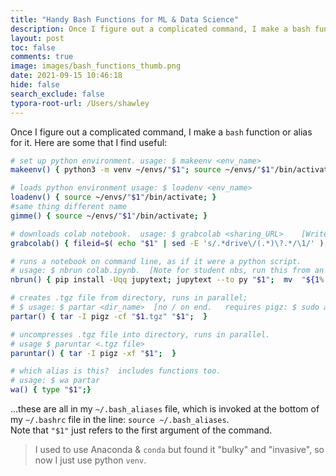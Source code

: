 ```yaml
---
title: "Handy Bash Functions for ML & Data Science"
description: Once I figure out a complicated command, I make a bash function for it
layout: post
toc: false
comments: true
image: images/bash_functions_thumb.png
date: 2021-09-15 10:46:18
hide: false
search_exclude: false
typora-root-url: /Users/shawley
---
```


Once I figure out a complicated command, I make a `bash` function or alias for it.
Here are some that I find useful:

```bash
# set up python environment. usage: $ makeenv <env_name>
makeenv() { python3 -m venv ~/envs/"$1"; source ~/envs/"$1"/bin/activate; python3 -m pip install pip -Uqq; }

# loads python environment usage: $ loadenv <env_name>
loadenv() { source ~/envs/"$1"/bin/activate; }
#same thing different name
gimme() { source ~/envs/"$1"/bin/activate; }

# downloads colab notebook.  usage: $ grabcolab <sharing_URL>    [Writes to colab.ipynb]
grabcolab() { fileid=$( echo "$1" | sed -E 's/.*drive\/(.*)\?.*/\1/' ); wget -O colab.ipynb 'https://docs.google.com/uc?export=download&id='$fileid; }

# runs a notebook on command line, as if it were a python script.  
# usage: $ nbrun colab.ipynb.  [Note for student nbs, run this from an access-reduced account!]
nbrun() { pip install -Uqq jupytext; jupytext --to py "$1";  mv  "${1%.*}".py run_this.ipy; ipython run_this.ipy;}

# creates .tgz file from directory, runs in parallel;
# $ usage: $ partar <dir_name>  [no / on end.   requires pigz: $ sudo apt install pigz
partar() { tar -I pigz -cf "$1.tgz" "$1";  }

# uncompresses .tgz file into directory, runs in parallel.
# usage $ paruntar <.tgz file>
paruntar() { tar -I pigz -xf "$1";  }  

# which alias is this?  includes functions too.  
# usage: $ wa partar
wa() { type "$1";}
```

...these are all in my `~/.bash_aliases` file, which is invoked at the bottom of my `~/.bashrc`
file in the line: `source ~/.bash_aliases`.  
Note that `"$1"` just refers to the first argument of the command.


> I used to use Anaconda & `conda` but found it "bulky" and "invasive", so now I just use python `venv`.
